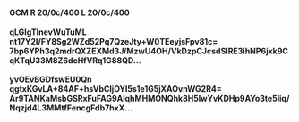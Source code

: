 #### GCM R 20/0c/400 L 20/0c/400
**qLGIgTInevWuTuML**<br/>**nt17Y2I/FY8Sg2WZd52Pq7QzeJty+W0TEeyjsFpv81c=**<br/>**7bp6YPh3q2mdrQXZEXMd3J/MzwU4OH/VkDzpCJcsdSlRE3ihNP6jxk9CqKTqU33M8Z6dcHfVRq1G88QD...**<br/><br/>
**yvOEvBGDfswEU0Qn**<br/>**qgtxKGvLA+84AF+hsVbCljOYI5s1e1G5jXAOvnWG2R4=**<br/>**Ar9TANKaMsbGSRxFuFAG9AlqhMHMONQhk8H5lwYvKDHp9AYo3te5Iiq/Nqzjd4L3MMtfFencgFdb7hxX...**